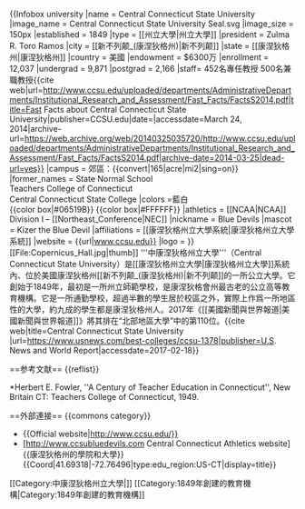 {{Infobox university
|name = Central Connecticut State University
|image_name = Central Connecticut State University Seal.svg
|image_size = 150px
|established = 1849
|type = [[州立大學|州立大學]]
|president = Zulma R. Toro Ramos
|city = [[新不列颠_(康涅狄格州)|新不列颠]]
|state = [[康涅狄格州|康涅狄格州]]
|country = 美國
|endowment = $6300万
|enrollment = 12,037
|undergrad = 9,871
|postgrad = 2,166
|staff= 452名專任教授
500名兼職教授<ref>{{cite web|url=http://www.ccsu.edu/uploaded/departments/AdministrativeDepartments/Institutional_Research_and_Assessment/Fast_Facts/FactsS2014.pdf|title=Fast Facts about Central Connecticut State University|publisher=CCSU.edu|date=|accessdate=March 24, 2014|archive-url=https://web.archive.org/web/20140325035720/http://www.ccsu.edu/uploaded/departments/AdministrativeDepartments/Institutional_Research_and_Assessment/Fast_Facts/FactsS2014.pdf|archive-date=2014-03-25|dead-url=yes}}</ref>
|campus = 郊區：{{convert|165|acre|mi2|sing=on}}
|former_names = State Normal School<br>Teachers College of Connecticut<br>Central Connecticut State College
|colors =藍白<br/>{{color box|#06519B}} {{color box|#FFFFFF}}
|athletics	= [[NCAA|NCAA]] Division I – [[Northeast_Conference|NEC]]
|nickname = Blue Devils
|mascot = Kizer the Blue Devil
|affiliations = [[康涅狄格州立大學系統|康涅狄格州立大學系統]]
|website = {{url|www.ccsu.edu}}
|logo =
}}
[[File:Copernicus_Hall.jpg|thumb]]
'''中康涅狄格州立大學'''（Central Connecticut State University）是[[康涅狄格州立大學|康涅狄格州立大學]]系統內、位於美國康涅狄格州[[新不列颠_(康涅狄格州)|新不列颠]]的一所公立大學。它創始于1849年，最初是一所州立師範學校，是康涅狄格會州最古老的公立高等教育機構。它是一所通勤學校，超過半數的學生居於校區之外，實際上作爲一所地區性的大學，約九成的學生都是康涅狄格州人。2017年《[[美國新聞與世界報道|美國新聞與世界報道]]》將其排在“北部地區大學”中的第110位。<ref>{{cite web|title=Central Connecticut State University
|url=https://www.usnews.com/best-colleges/ccsu-1378|publisher=U.S. News and World Report|accessdate=2017-02-18}}</ref>

==参考文献==
{{reflist}}

*Herbert E. Fowler, ''A Century of Teacher Education in Connecticut'', New Britain CT: Teachers College of Connecticut, 1949.

==外部連接==
{{commons category}}
* {{Official website|http://www.ccsu.edu/}}
* [http://www.ccsubluedevils.com Central Connecticut Athletics website]
{{康涅狄格州的學院和大學}}
{{Coord|41.69318|-72.76496|type:edu_region:US-CT|display=title}}

[[Category:中康涅狄格州立大學|]]
[[Category:1849年創建的教育機構|Category:1849年創建的教育機構]]